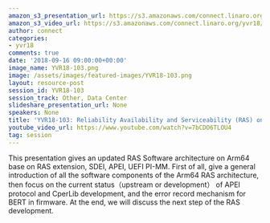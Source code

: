 ```yaml
---
amazon_s3_presentation_url: https://s3.amazonaws.com/connect.linaro.org/yvr18/presentations/yvr18-103.pdf
amazon_s3_video_url: https://s3.amazonaws.com/connect.linaro.org/yvr18/videos/yvr18-103.mp4
author: connect
categories:
- yvr18
comments: true
date: '2018-09-16 09:00:00+00:00'
image_name: YVR18-103.png
image: /assets/images/featured-images/YVR18-103.png
layout: resource-post
session_id: YVR18-103
session_track: Other, Data Center
slideshare_presentation_url: None
speakers: None
title: 'YVR18-103: Reliability Availability and Serviceability (RAS) on Arm64 status'
youtube_video_url: https://www.youtube.com/watch?v=7bCDO6TLOU4
tag: session
---
```


This presentation gives an updated RAS Software architecture on Arm64 base on RAS extension, SDEI, APEI, UEFI PI-MM. First of all, give a general introduction of all the software components of the Arm64 RAS architecture, then focus on the current status（upstream or development） of APEI protocol and CperLib development, and the error record mechanism for BERT in firmware. At the end, we will discuss the next step of the RAS development.
